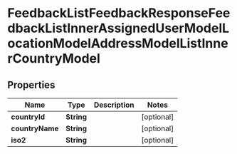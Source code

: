 

# FeedbackListFeedbackResponseFeedbackListInnerAssignedUserModelLocationModelAddressModelListInnerCountryModel


## Properties

| Name | Type | Description | Notes |
|------------ | ------------- | ------------- | -------------|
|**countryId** | **String** |  |  [optional] |
|**countryName** | **String** |  |  [optional] |
|**iso2** | **String** |  |  [optional] |



